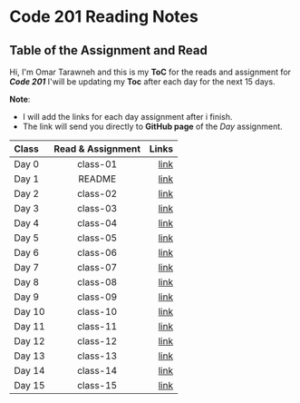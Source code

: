 # Code 201 Reading Notes

## Table of the Assignment and Read

Hi, I'm Omar Tarawneh and this is my **ToC** for the reads and assignment for _**Code 201**_
I'will be updating my **Toc** after each day for the next 15 days.

**Note**:

- I will add the links for each day assignment after i finish.
- The link will send you directly to **GitHub page** of the _Day_ assignment.

| Class  | Read & Assignment |                                                          Links |
| :----- | :---------------: | -------------------------------------------------------------: |
| Day 0  |     class-01      | [link](https://omar-tarawneh.github.io/reading-notes/class-01) |
| Day 1  |      README       |         [link](https://omar-tarawneh.github.io/reading-notes/) |
| Day 2  |     class-02      | [link](https://omar-tarawneh.github.io/reading-notes/class-02) |
| Day 3  |     class-03      | [link](https://omar-tarawneh.github.io/reading-notes/class-03) |
| Day 4  |     class-04      | [link](https://omar-tarawneh.github.io/reading-notes/class-04) |
| Day 5  |     class-05      | [link](https://omar-tarawneh.github.io/reading-notes/class-05) |
| Day 6  |     class-06      | [link](https://omar-tarawneh.github.io/reading-notes/class-06) |
| Day 7  |     class-07      | [link](https://omar-tarawneh.github.io/reading-notes/class-07) |
| Day 8  |     class-08      |         [link](https://omar-tarawneh.github.io/reading-notes/) |
| Day 9  |     class-09      |         [link](https://omar-tarawneh.github.io/reading-notes/) |
| Day 10 |     class-10      |         [link](https://omar-tarawneh.github.io/reading-notes/) |
| Day 11 |     class-11      |         [link](https://omar-tarawneh.github.io/reading-notes/) |
| Day 12 |     class-12      |         [link](https://omar-tarawneh.github.io/reading-notes/) |
| Day 13 |     class-13      |         [link](https://omar-tarawneh.github.io/reading-notes/) |
| Day 14 |     class-14      |         [link](https://omar-tarawneh.github.io/reading-notes/) |
| Day 15 |     class-15      |         [link](https://omar-tarawneh.github.io/reading-notes/) |
